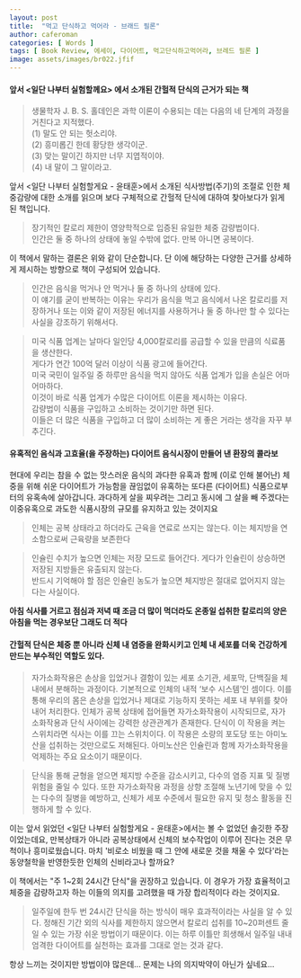 ```yaml
---
layout: post
title:  "먹고 단식하고 먹어라 - 브래드 필론"
author: caferoman
categories: [ Words ]
tags: [ Book Review, 에세이, 다이어트, 먹고단식하고먹어라, 브레드 필론 ]
image: assets/images/br022.jfif
---
```

#### 앞서 <일단 나부터 실험할께요> 에서 소개된 간헐적 단식의 근거가 되는 책

> 생물학자 J. B. S. 홀데인은 과학 이론이 수용되는 데는 다음의 네 단계의 과정을 거친다고 지적했다.   
(1) 말도 안 되는 헛소리야.   
(2) 흥미롭긴 한데 황당한 생각이군.   
(3) 맞는 말이긴 하지만 너무 지엽적이야.   
(4) 내 말이 그 말이라고.

앞서 <일단 나부터 실험할게요 - 윤태훈>에서 소개된 식사방법(주기)의 조절로 인한 체중감량에 대한 소개를 읽으며 보다 구체적으로 간헐적 단식에 대하여 찾아보다가 읽게 된 책입니다.

> 장기적인 칼로리 제한이 영양학적으로 입증된 유일한 체중 감량법이다.   
인간은 둘 중 하나의 상태에 놓일 수밖에 없다. 만복 아니면 공복이다.  

이 책에서 말하는 결론은 위와 같이 단순합니다. 단 이에 해당하는 다양한 근거를 상세하게 제시하는 방향으로 책이 구성되어 있습니다.

> 인간은 음식을 먹거나 안 먹거나 둘 중 하나의 상태에 있다.   
이 얘기를 굳이 반복하는 이유는 우리가 음식을 먹고 음식에서 나온 칼로리를 저장하거나 또는 이와 같이 저장된 에너지를 사용하거나 둘 중 하나만 할 수 있다는 사실을 강조하기 위해서다.

> 미국 식품 업계는 날마다 일인당 4,000칼로리를 공급할 수 있을 만큼의 식료품을 생산한다.   
게다가 연간 100억 달러 이상이 식품 광고에 들어간다.   
미국 국민이 일주일 중 하루만 음식을 먹지 않아도 식품 업계가 입을 손실은 어마어마하다.   
이것이 바로 식품 업계가 수많은 다이어트 이론을 제시하는 이유다.   
감량법이 식품을 구입하고 소비하는 것이기만 하면 된다.   
이들은 더 많은 식품을 구입하고 더 많이 소비하는 게 좋은 거라는 생각을 자꾸 부추긴다.


#### 유혹적인 음식과 고효율(을 주장하는) 다이어트 음식시장이 만들어 낸 환장의 콜라보

현대에 우리는 참을 수 없는 맛스러운 음식의 과다한 유혹과 함께 (이로 인해 불어난) 체중을 위해 쉬운 다이어트가 가능함을 끊임없이 유혹하는 또다른 (다이어트) 식품으로부터의 유혹속에 살아갑니다.
과다하게 살을 찌우려는 그리고 동시에 그 살을 빼 주겠다는 이중유혹으로 과도한 식품시장의 규모를 유지하고 있는 것이지요

> 인체는 공복 상태라고 하더라도 근육을 연료로 쓰지는 않는다. 이는 체지방을 연소함으로써 근육량을 보존한다

> 인슐린 수치가 높으면 인체는 저장 모드로 들어간다. 게다가 인슐린이 상승하면 저장된 지방들은 유출되지 않는다.   
반드시 기억해야 할 점은 인슐린 농도가 높으면 체지방은 절대로 없어지지 않는다는 사실이다.

**아침 식사를 거르고 점심과 저녁 때 조금 더 많이 먹더라도 온종일 섭취한 칼로리의 양은 아침을 먹는 경우보단 그래도 더 적다**


#### 간헐적 단식은 체중 뿐 아니라 신체 내 염증을 완화시키고 인체 내 세포를 더욱 건강하게 만드는 부수적인 역할도 있다.

> 자가소화작용은 손상을 입었거나 결함이 있는 세포 소기관, 세포막, 단백질을 체내에서 분해하는 과정이다. 기본적으로 인체의 내적 ‘보수 시스템’인 셈이다. 이를 통해 우리의 몸은 손상을 입었거나 제대로 기능하지 못하는 세포 내 부위를 찾아내어 처리한다.
인체가 공복 상태에 접어들면 자가소화작용이 시작되므로, 자가소화작용과 단식 사이에는 강력한 상관관계가 존재한다. 단식이 이 작용을 켜는 스위치라면 식사는 이를 끄는 스위치이다. 이 작용은 소량의 포도당 또는 아미노산을 섭취하는 것만으로도 저해된다. 아미노산은 인슐린과 함께 자가소화작용을 억제하는 주요 요소이기 때문이다.

> 단식을 통해 균형을 얻으면 체지방 수준을 감소시키고, 다수의 염증 지표 및 질병 위험을 줄일 수 있다. 또한 자가소화작용 과정을 상향 조절해 노년기에 맞을 수 있는 다수의 질병을 예방하고, 신체가 세포 수준에서 필요한 유지 및 청소 활동을 진행하게 할 수 있다. 

이는 앞서 읽었던 <일단 나부터 실험할게요 - 윤태훈>에서는 볼 수 없었던 솔깃한 주장이었는데요,
만복상태가 아니라 공복상태에서 신체의 보수작업이 이루어 진다는 것은 무척이나 흥미로웠습니다.
마치 '비로소 비웠을 때 그 안에 새로운 것을 채울 수 있다'라는 동양철학을 반영한듯한 인체의 신비라고나 할까요?

이 책에서는 "주 1~2회 24시간 단식"을 권장하고 있습니다. 이 경우가 가장 효율적이고 체중을 감량하고자 하는 이들의 의지를 고려했을 때 가장 합리적이다 라는 것이지요.

> 일주일에 한두 번 24시간 단식을 하는 방식이 매우 효과적이라는 사실을 알 수 있다. 정해진 기간 외의 식사를 제한하지 않으면서 칼로리 섭취를 10~20퍼센트 줄일 수 있는 가장 쉬운 방법이기 때문이다. 이는 하루 이틀만 희생해서 일주일 내내 엄격한 다이어트를 실천하는 효과를 그대로 얻는 것과 같다.

항상 느끼는 것이지만 방법이야 많은데... 문제는 나의 의지박약이 아닌가 싶네요...
